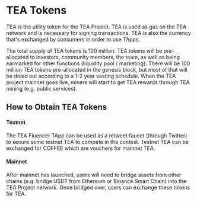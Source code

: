# TEA Tokens
TEA is the utility token for the TEA Project. TEA is used as gas on the TEA network and is necessary for signing transactions. TEA is also the currency that's exchanged by consumers in order to use TApps.

The total supply of TEA tokens is 100 million. TEA tokens will be pre-allocated to investors, community members, the team, as well as being earmarked for other functions (liquidity pool / marketing). There will be 100 million TEA tokens pre-allocated in the genesis block, but most of that will be doled out according to a 1-2 year vesting schedule. When the TEA project mainnet goes live, miners will start to get TEA rewards through TEA mining (e.g. public services). 

## How to Obtain TEA Tokens

#### Testnet
The TEA Fluencer TApp can be used as a retweet faucet (through Twitter) to secure some testnet TEA to compete in the contest. Testnet TEA can be exchanged for COFFEE which are vouchers for mainnet TEA.

#### Mainnet
After mainnet has launched, users will need to bridge assets from other chains (e.g. bridge USDT from Ethereum or Binance Smart Chain) into the TEA Project network. Once bridged over, users can exchange these tokens for TEA.
